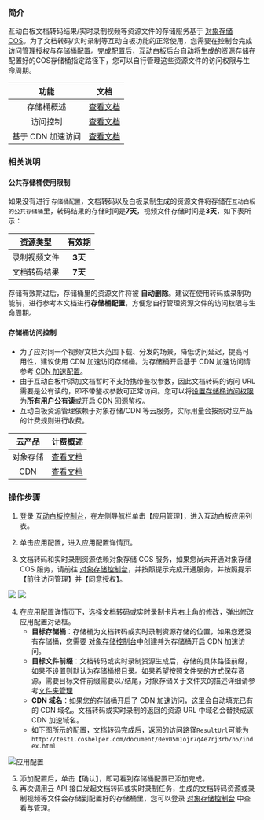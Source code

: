 
### 简介

互动白板文档转码结果/实时录制视频等资源文件的存储服务基于 [对象存储 COS](https://cloud.tencent.com/product/cos)。为了文档转码/实时录制等互动白板功能的正常使用，您需要在控制台完成访问管理授权与存储桶配置。完成配置后，互动白板后台自动将生成的资源存储在配置好的COS存储桶指定路径下，您可以自行管理这些资源文件的访问权限与生命周期。

| 功能 | 文档 |
| :---: | :---: |
| 存储桶概述 | [查看文档](https://cloud.tencent.com/document/product/436/13312) |
| 访问控制 | [查看文档](https://cloud.tencent.com/document/product/436/30749) |
| 基于 CDN 加速访问 | [查看文档](https://cloud.tencent.com/document/product/436/18669) |

### 相关说明



#### 公共存储桶使用限制

如果没有进行 `存储桶配置`，文档转码以及白板录制生成的资源文件将存储在`互动白板的公共存储桶`里，转码结果的存储时间是**7天**，视频文件存储时间是**3天**，如下表所示：

|   资源类型   | 有效期  |
| :----------: | :-----: |
| 录制视频文件 | **3天** |
| 文档转码结果 | **7天** |

存储有效期过后，存储桶里的资源文件将被 **自动删除**。建议在使用转码或录制功能前，进行参考本文档进行**存储桶配置**，方便您自行管理资源文件的访问权限与生命周期。



#### 存储桶访问控制

- 为了应对同一个视频/文档大范围下载、分发的场景，降低访问延迟，提高可用性，建议使用 CDN 加速访问存储桶。为存储桶开启基于 CDN 加速访问请参考 [CDN 加速配置](https://cloud.tencent.com/document/product/436/18670)。
- 由于互动白板中添加文档暂时不支持携带鉴权参数，因此文档转码的访问 URL 需要是公有读的，即不带鉴权参数可正常访问。您可以将[设置存储桶访问权限](https://cloud.tencent.com/document/product/436/30749)为**所有用户公有读**或[开启 CDN 回源鉴权](https://cloud.tencent.com/document/product/436/18670#.E9.85.8D.E7.BD.AE.E9.89.B4.E6.9D.83)。
- 互动白板资源管理依赖于对象存储/CDN 等云服务，实际用量会按照对应产品的计费规则进行收费。

| 云产品 | 计费概述 |
| :---: | :---: |
| 对象存储 | [查看文档](https://cloud.tencent.com/document/product/436/16871) |
| CDN | [查看文档](https://cloud.tencent.com/document/product/228/2949) |

### 操作步骤

1. 登录 [互动白板控制台](https://console.cloud.tencent.com/tiw)，在左侧导航栏单击【应用管理】，进入互动白板应用列表。

2. 单击应用配置，进入应用配置详情页。
3. 文档转码和实时录制资源依赖对象存储 COS 服务，如果您尚未开通对象存储 COS 服务，请前往 [对象存储控制台](https://console.cloud.tencent.com/cos5)，并按照提示完成开通服务，并按照提示【前往访问管理】并【同意授权】。

![](https://main.qcloudimg.com/raw/2f54d5598e4980fe5dfe4095477515f4.png)
![](https://main.qcloudimg.com/raw/debcb3821f3e385d69fd3ea4c1eadfd2.png)

4. 在应用配置详情页下，选择文档转码或实时录制卡片右上角的修改，弹出修改应用配置对话框。
    - **目标存储桶**：存储桶为文档转码或实时录制资源存储的位置，如果您还没有存储桶，您需要 [对象存储控制台](https://console.cloud.tencent.com/cos5)中创建并为存储桶开启 CDN 加速访问。
    - **目标文件前缀**：文档转码或实时录制资源生成后，存储的具体路径前缀，如果不设置则默认为存储桶根目录。如果希望按照文件夹的方式保存资源，需要目标文件前缀需要以`/`结尾，对象存储关于文件夹的描述详细请参考[文件夹管理](https://cloud.tencent.com/document/product/436/13329)
    - **CDN 域名**：如果您的存储桶开启了 CDN 加速访问，这里会自动填充已有的 CDN 域名。文档转码或实时录制的返回的资源 URL 中域名会替换成该 CDN 加速域名。
    - 如下图所示的配置，文档转码完成后，返回的访问路径`ResultUrl`可能为`http://test1.coshelper.com/document/0ev05m1ojr7q4e7rj3rb/h5/index.html`

![应用配置](https://main.qcloudimg.com/raw/aac31bf03a1e5f6523ad083443731d7a.png)

5. 添加配置后，单击【确认】，即可看到存储桶配置已添加完成。
6. 再次调用云 API 接口发起文档转码或实时录制任务，生成的文档转码资源或录制视频等文件会存储到配置好的存储桶里，您可以登录 [对象存储控制台](https://console.cloud.tencent.com/cos5/bucket) 中查看与管理。
